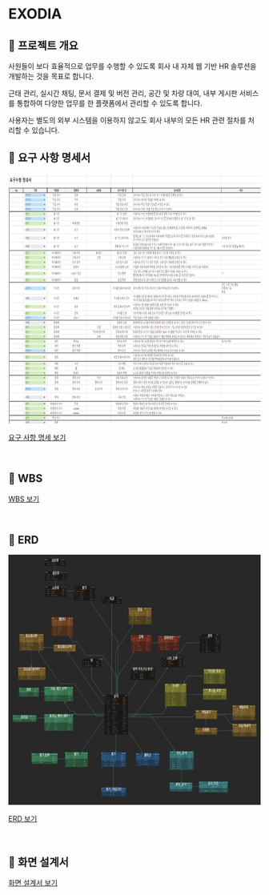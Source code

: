 # EXODIA

## 📢 프로젝트 개요
사원들이 보다 효율적으로 업무를 수행할 수 있도록 회사 내 자체 웹 기반 HR 솔루션을 개발하는 것을 목표로 합니다.

근태 관리, 실시간 채팅, 문서 결제 및 버전 관리, 공간 및 차량 대여, 내부 게시판 서비스를 통합하여 다양한 업무를 한 플랫폼에서 관리할 수 있도록 합니다.

사용자는 별도의 외부 시스템을 이용하지 않고도 회사 내부의 모든 HR 관련 절차를 처리할 수 있습니다.

## 📝 요구 사항 명세서
<img src="./img/요구사항정의서.png" alt="요구사항정의서" width="1000" height="500"/>

[요구 사항 명세 보기](https://docs.google.com/spreadsheets/d/1VqdbBtMBag14rsCLODUl4LLlspbeZv8nNFEQy_W30PI/edit?gid=0#gid=0)

<br>

## 📝 WBS

[WBS 보기](https://docs.google.com/spreadsheets/d/1VqdbBtMBag14rsCLODUl4LLlspbeZv8nNFEQy_W30PI/edit?gid=1214013363#gid=1214013363)


<br>

## 🧱 ERD
<img src="./img/ERD.png" alt="ERD" width="1000" height="500"/>

[ERD 보기](https://www.erdcloud.com/d/cw7ygowDortnpZa2h)

<br>

## 🎨 화면 설계서

[화면 설계서 보기](https://www.figma.com/design/OACtwz498qgY2KQcehc7JD/POT?node-id=26-30&node-type=canvas&t=VYPzWBg5kbgZ2mF9-0)


<br>
